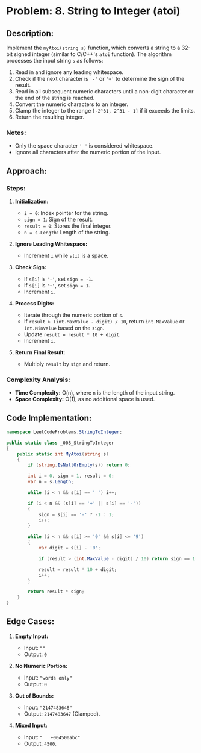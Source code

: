 # Problem: 8. String to Integer (atoi)

## Description:
Implement the `myAtoi(string s)` function, which converts a string to a 32-bit signed integer (similar to C/C++'s `atoi` function). The algorithm processes the input string `s` as follows:

1. Read in and ignore any leading whitespace.
2. Check if the next character is `'-'` or `'+'` to determine the sign of the result.
3. Read in all subsequent numeric characters until a non-digit character or the end of the string is reached.
4. Convert the numeric characters to an integer.
5. Clamp the integer to the range `[-2^31, 2^31 - 1]` if it exceeds the limits.
6. Return the resulting integer.

### Notes:
- Only the space character `' '` is considered whitespace.
- Ignore all characters after the numeric portion of the input.



## Approach:
### Steps:
1. **Initialization:**
   - `i = 0`: Index pointer for the string.
   - `sign = 1`: Sign of the result.
   - `result = 0`: Stores the final integer.
   - `n = s.Length`: Length of the string.

2. **Ignore Leading Whitespace:**
   - Increment `i` while `s[i]` is a space.

3. **Check Sign:**
   - If `s[i]` is `'-'`, set `sign = -1`.
   - If `s[i]` is `'+'`, set `sign = 1`.
   - Increment `i`.

4. **Process Digits:**
   - Iterate through the numeric portion of `s`.
   - If `result > (int.MaxValue - digit) / 10`, return `int.MaxValue` or `int.MinValue` based on the `sign`.
   - Update `result = result * 10 + digit`.
   - Increment `i`.

5. **Return Final Result:**
   - Multiply `result` by `sign` and return.

### Complexity Analysis:
- **Time Complexity:** O(n), where `n` is the length of the input string.
- **Space Complexity:** O(1), as no additional space is used.

## Code Implementation:
```csharp
namespace LeetCodeProblems.StringToInteger;

public static class _008_StringToInteger
{
    public static int MyAtoi(string s)
    {
        if (string.IsNullOrEmpty(s)) return 0;

        int i = 0, sign = 1, result = 0;
        var n = s.Length;

        while (i < n && s[i] == ' ') i++;

        if (i < n && (s[i] == '+' || s[i] == '-'))
        {
            sign = s[i] == '-' ? -1 : 1;
            i++;
        }

        while (i < n && s[i] >= '0' && s[i] <= '9')
        {
            var digit = s[i] - '0';

            if (result > (int.MaxValue - digit) / 10) return sign == 1 ? int.MaxValue : int.MinValue;

            result = result * 10 + digit;
            i++;
        }

        return result * sign;
    }
}
```

## Edge Cases:
1. **Empty Input:**
   - Input: `""`
   - Output: `0`

2. **No Numeric Portion:**
   - Input: `"words only"`
   - Output: `0`

3. **Out of Bounds:**
   - Input: `"2147483648"`
   - Output: `2147483647` (Clamped).

4. **Mixed Input:**
   - Input: `"   +004500abc"`
   - Output: `4500`.


